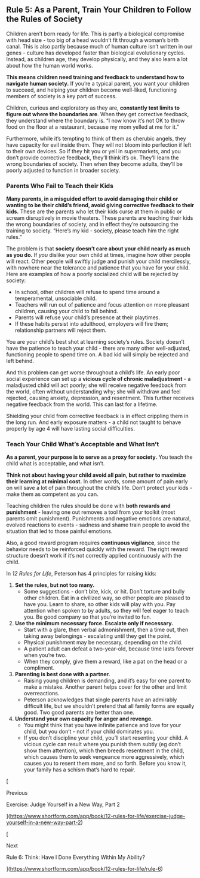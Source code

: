 ## Rule 5: As a Parent, Train Your Children to Follow the Rules of Society

Children aren’t born ready for life. This is partly a biological compromise with head size - too big of a head wouldn’t fit through a woman’s birth canal. This is also partly because much of human culture isn’t written in our genes - culture has developed faster than biological evolutionary cycles. Instead, as children age, they develop physically, and they also learn a lot about how the human world works.

**This means children need training and feedback to understand how to navigate human society.** If you’re a typical parent, you want your children to succeed, and helping your children become well-liked, functioning members of society is a key part of success.

Children, curious and exploratory as they are, **constantly test limits to figure out where the boundaries are**. When they get corrective feedback, they understand where the boundary is. “I now know it’s not OK to throw food on the floor at a restaurant, because my mom yelled at me for it.”

Furthermore, while it’s tempting to think of them as cherubic angels, they have capacity for evil inside them. They will not bloom into perfection if left to their own devices. So if they hit you or yell in supermarkets, and you don’t provide corrective feedback, they’ll think it’s ok. They’ll learn the wrong boundaries of society. Then when they become adults, they’ll be poorly adjusted to function in broader society.

### Parents Who Fail to Teach their Kids

**Many parents, in a misguided effort to avoid damaging their child or wanting to be their child’s friend, avoid giving corrective feedback to their kids.** These are the parents who let their kids curse at them in public or scream disruptively in movie theaters. These parents are teaching their kids the wrong boundaries of society, and in effect they’re outsourcing the training to society. “Here’s my kid - society, please teach him the right rules.”

The problem is that **society doesn’t care about your child nearly as much as you do.** If _you_ dislike your own child at times, imagine how other people will react. Other people will swiftly judge and punish your child mercilessly, with nowhere near the tolerance and patience that you have for your child. Here are examples of how a poorly socialized child will be rejected by society:

- In school, other children will refuse to spend time around a temperamental, unsociable child.
- Teachers will run out of patience and focus attention on more pleasant children, causing your child to fall behind.
- Parents will refuse your child’s presence at their playtimes.
- If these habits persist into adulthood, employers will fire them; relationship partners will reject them.

You are your child’s best shot at learning society’s rules. Society doesn’t have the patience to teach your child - there are many other well-adjusted, functioning people to spend time on. A bad kid will simply be rejected and left behind.

And this problem can get worse throughout a child’s life. An early poor social experience can set up a **vicious cycle of chronic maladjustment** - a maladjusted child will act poorly; she will receive negative feedback from the world, often without understanding why; she will withdraw and feel rejected, causing anxiety, depression, and resentment. This further receives negative feedback from the world. This can last for a lifetime.

Shielding your child from corrective feedback is in effect crippling them in the long run. And early exposure matters - a child not taught to behave properly by age 4 will have lasting social difficulties.

### Teach Your Child What’s Acceptable and What Isn’t

**As a parent, your purpose is to serve as a proxy for society.** You teach the child what is acceptable, and what isn’t.

**Think not about having your child avoid all pain, but rather to maximize their learning at minimal cost.** In other words, some amount of pain early on will save a lot of pain throughout the child’s life. Don’t protect your kids - make them as competent as you can.

Teaching children the rules should be done with **both rewards and punishment** - leaving one out removes a tool from your toolkit (most parents omit punishment). Punishments and negative emotions are natural, evolved reactions to events - sadness and shame train people to avoid the situation that led to those painful emotions.

Also, a good reward program requires **continuous vigilance**, since the behavior needs to be reinforced quickly with the reward. The right reward structure doesn’t work if it’s not correctly applied continuously with the child.

In _12 Rules for Life_, Peterson has 4 principles for raising kids:

1. **Set the rules, but not too many.**
    - Some suggestions - don’t bite, kick, or hit. Don’t torture and bully other children. Eat in a civilized way, so other people are pleased to have you. Learn to share, so other kids will play with you. Pay attention when spoken to by adults, so they will feel eager to teach you. Be good company so that you’re invited to fun.
2. **Use the minimum necessary force. Escalate only if necessary.**
    - Start with a glare, then verbal admonishment, then a time out, then taking away belongings - escalating until they get the point.
    - Physical punishment may be necessary, depending on the child.
    - A patient adult can defeat a two-year-old, because time lasts forever when you’re two.
    - When they comply, give them a reward, like a pat on the head or a compliment.
3. **Parenting is best done with a partner.**
    - Raising young children is demanding, and it’s easy for one parent to make a mistake. Another parent helps cover for the other and limit overreactions.
    - Peterson acknowledges that single parents have an admirably difficult life, but we shouldn’t pretend that all family forms are equally good. Two good parents are better than one.
4. **Understand your own capacity for anger and revenge.**
    - You might think that you have infinite patience and love for your child, but you don’t - not if your child dominates you.
    - If you don’t discipline your child, you’ll start resenting your child. A vicious cycle can result where you punish them subtly (eg don’t show them attention), which then breeds resentment in the child, which causes them to seek vengeance more aggressively, which causes you to resent them more, and so forth. Before you know it, your family has a schism that’s hard to repair.

[

Previous

Exercise: Judge Yourself in a New Way, Part 2

](https://www.shortform.com/app/book/12-rules-for-life/exercise-judge-yourself-in-a-new-way-part-2)

[

Next

Rule 6: Think: Have I Done Everything Within My Ability?

](https://www.shortform.com/app/book/12-rules-for-life/rule-6)